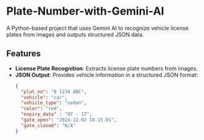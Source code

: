 # Plate-Number-with-Gemini-AI

A Python-based project that uses Gemini AI to recognize vehicle license plates from images and outputs structured JSON data.

## Features

- **License Plate Recognition**: Extracts license plate numbers from images.
- **JSON Output**: Provides vehicle information in a structured JSON format:
  ```json
  {
    "plat_no": "B 1234 ABC",
    "vehicle": "car",
    "vehicle_type": "sedan",
    "color": "red",
    "expiry_data" : "07 - 17",
    "gate_open": "2024-12-02 18.15.01",
    "gate_closed": "N/A"
  }
